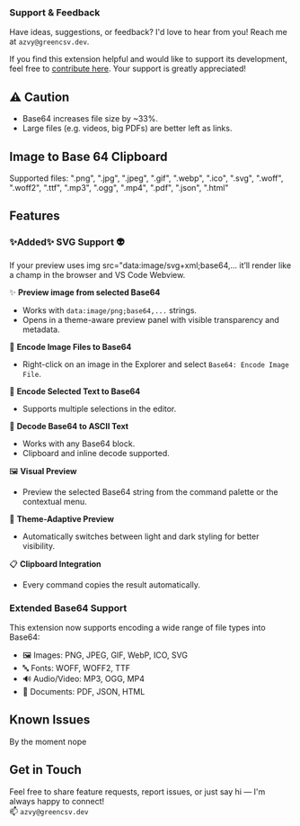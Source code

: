 ### Support & Feedback

Have ideas, suggestions, or feedback? I'd love to hear from you! Reach me at `azvy@greencsv.dev`.

If you find this extension helpful and would like to support its development, feel free to [contribute here](https://paypal.me/AreuAbellan?country.x=CO&locale.x=en_US). Your support is greatly appreciated!

## ⚠️ Caution
-	Base64 increases file size by ~33%.
-	Large files (e.g. videos, big PDFs) are better left as links.

## Image to Base 64 Clipboard

Supported files: ".png", ".jpg", ".jpeg", ".gif", ".webp", ".ico", ".svg", ".woff", ".woff2", ".ttf", ".mp3", ".ogg", ".mp4", ".pdf", ".json", ".html"

## Features

### ✨Added✨ SVG Support 👽
If your preview uses img src="data:image/svg+xml;base64,... it’ll render like a champ in the browser and VS Code Webview.


✨ **Preview image from selected Base64**
- Works with `data:image/png;base64,...` strings.
- Opens in a theme-aware preview panel with visible transparency and metadata.

🔐 **Encode Image Files to Base64**
- Right-click on an image in the Explorer and select `Base64: Encode Image File`.

💬 **Encode Selected Text to Base64**
- Supports multiple selections in the editor.

🧩 **Decode Base64 to ASCII Text**
- Works with any Base64 block.
- Clipboard and inline decode supported.

🖼 **Visual Preview**
- Preview the selected Base64 string from the command palette or the contextual menu.

🎨 **Theme-Adaptive Preview**
- Automatically switches between light and dark styling for better visibility.

📋 **Clipboard Integration**
- Every command copies the result automatically. 

### Extended Base64 Support

This extension now supports encoding a wide range of file types into Base64:
- 🖼️ Images: PNG, JPEG, GIF, WebP, ICO, SVG
- 🔤 Fonts: WOFF, WOFF2, TTF
- 🔊 Audio/Video: MP3, OGG, MP4
- 📄 Documents: PDF, JSON, HTML


## Known Issues

By the moment nope

## Get in Touch

Feel free to share feature requests, report issues, or just say hi — I'm always happy to connect!  
📫 `azvy@greencsv.dev`
